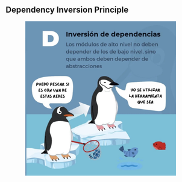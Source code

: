 ## Dependency Inversion Principle
<p align="center">
  <img src="./D.jpg" alt="Texto alternativo" width="400"/>
</p>
